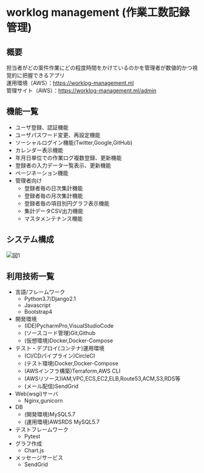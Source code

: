 # worklog management (作業工数記録管理)
## 概要
担当者がどの案件作業にどの程度時間をかけているのかを管理者が数値的かつ視覚的に把握できるアプリ<br>
運用環境（AWS）：https://worklog-management.ml<br>
管理サイト（AWS）：https://worklog-management.ml/admin

## 機能一覧
<ul>
    <li>ユーザ登録、認証機能</li>
    <li>ユーザパスワード変更、再設定機能</li>
    <li>ソーシャルログイン機能(Twitter,Google,GitHub)</li>
    <li>カレンダー表示機能</li>
    <li>年月日単位での作業ログ複数登録、更新機能</li>
    <li>登録者の入力データ一覧表示、更新機能</li>
    <li>ページネーション機能</li>
  <li>管理者向け
    <ul> 
    <li>登録者毎の日次集計機能</li>
    <li>登録者毎の月次集計機能</li>
    <li>登録者毎の項目別円グラフ表示機能</li>
    <li>集計データCSV出力機能</li>
    <li>マスタメンテナンス機能</li>
   </ul>
  </li>
</ul>

## システム構成
![図1](https://user-images.githubusercontent.com/40058717/58461379-7d498f00-816a-11e9-875e-3f36f3e15311.jpg)

## 利用技術一覧
<ul>
    <li>言語/フレームワーク
    <ul>
        <li>Python3.7/Django2.1</li>
        <li>Javascript</li>
        <li>Bootstrap4</li>
    </ul>
    </li>
    <li>開発環境
    <ul>
        <li>(IDE)PycharmPro,VisualStudioCode</li>
        <li>(ソースコード管理)Git,Github</li>
        <li>(仮想環境)Docker,Docker-Compose</li>
    </ul>
    </li>
    <li>テスト・デプロイ(コンテナ)運用環境
    <ul>
        <li>(CI/CDパイプライン)CircleCI</li>
        <li>(テスト環境)Docker,Docker-Compose</li>
        <li>(AWSインフラ構築)Terraform,AWS CLI</li>
        <li>(AWSリソース)IAM,VPC,ECS,EC2,ELB,Route53,ACM,S3,RDS等</li>
        <li>(メール配信)SendGrid</li>
    </ul>
    </li>
    <li>Web(wsgi)サーバ
    <ul>
        <li>Nginx,gunicorn</li>
    </ul>
    <li>DB
    <ul>
        <li>(開発環境)MySQL5.7</li>
        <li>(運用環境)AWSRDS MySQL5.7</li>
    </ul>
    </li>
    <li>テストフレームワーク
    <ul>
        <li>Pytest</li>
    </ul>
    </li>
    <li>グラフ作成
    <ul>
        <li>Chart.js</li>
    </ul>
    <li>メッセージサービス
    <ul>
        <li>SendGrid</li>
    </ul>
    </li>
</ul>
